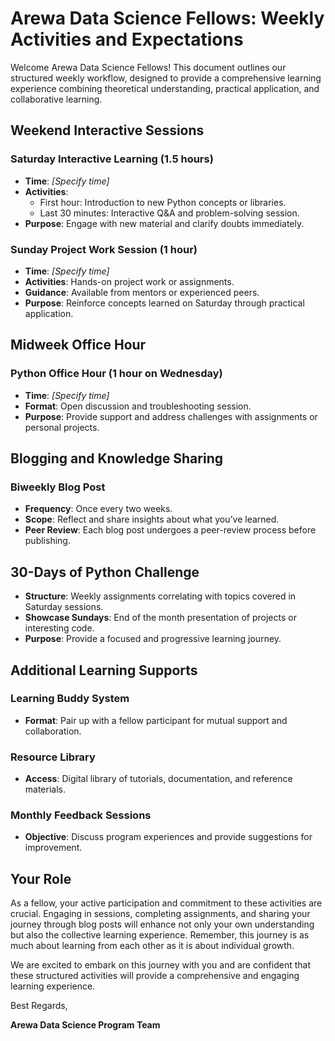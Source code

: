 # Arewa Data Science Fellows: Weekly Activities and Expectations

Welcome Arewa Data Science Fellows! This document outlines our structured weekly workflow, designed to provide a comprehensive learning experience combining theoretical understanding, practical application, and collaborative learning.

## Weekend Interactive Sessions

### **Saturday Interactive Learning (1.5 hours)**
- **Time**: _[Specify time]_
- **Activities**:
   - First hour: Introduction to new Python concepts or libraries.
   - Last 30 minutes: Interactive Q&A and problem-solving session.
- **Purpose**: Engage with new material and clarify doubts immediately.

### **Sunday Project Work Session (1 hour)**
- **Time**: _[Specify time]_
- **Activities**: Hands-on project work or assignments.
- **Guidance**: Available from mentors or experienced peers.
- **Purpose**: Reinforce concepts learned on Saturday through practical application.

## Midweek Office Hour

### **Python Office Hour (1 hour on Wednesday)**
- **Time**: _[Specify time]_
- **Format**: Open discussion and troubleshooting session.
- **Purpose**: Provide support and address challenges with assignments or personal projects.

## Blogging and Knowledge Sharing

### **Biweekly Blog Post**
- **Frequency**: Once every two weeks.
- **Scope**: Reflect and share insights about what you’ve learned.
- **Peer Review**: Each blog post undergoes a peer-review process before publishing.

## 30-Days of Python Challenge

- **Structure**: Weekly assignments correlating with topics covered in Saturday sessions.
- **Showcase Sundays**: End of the month presentation of projects or interesting code.
- **Purpose**: Provide a focused and progressive learning journey.

## Additional Learning Supports

### **Learning Buddy System**
- **Format**: Pair up with a fellow participant for mutual support and collaboration.

### **Resource Library**
- **Access**: Digital library of tutorials, documentation, and reference materials.

### **Monthly Feedback Sessions**
- **Objective**: Discuss program experiences and provide suggestions for improvement.

## Your Role

As a fellow, your active participation and commitment to these activities are crucial. Engaging in sessions, completing assignments, and sharing your journey through blog posts will enhance not only your own understanding but also the collective learning experience. Remember, this journey is as much about learning from each other as it is about individual growth.

We are excited to embark on this journey with you and are confident that these structured activities will provide a comprehensive and engaging learning experience.

Best Regards,

**Arewa Data Science Program Team**

